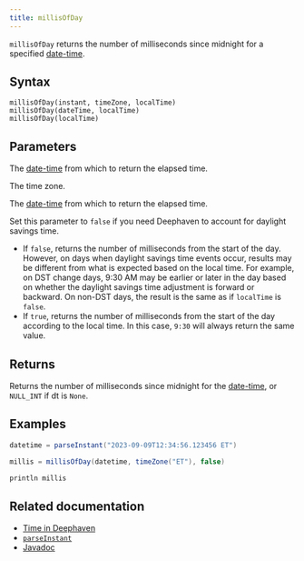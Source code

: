 ```yaml
---
title: millisOfDay
---
```


`millisOfDay` returns the number of milliseconds since midnight for a specified [date-time](../../query-language/types/date-time.md).

## Syntax

```
millisOfDay(instant, timeZone, localTime)
millisOfDay(dateTime, localTime)
millisOfDay(localTime)
```

## Parameters

<ParamTable>
<Param name="instant" type="Instant">

The [date-time](../../query-language/types/date-time.md) from which to return the elapsed time.

</Param>
<Param name="timeZone" type="ZoneId">

The time zone.

</Param>
<Param name="dateTime" type="ZonedDateTime">

The [date-time](../../query-language/types/date-time.md) from which to return the elapsed time.

</Param>
<Param name="localTime" type="boolean">

Set this parameter to `false` if you need Deephaven to account for daylight savings time.

- If `false`, returns the number of milliseconds from the start of the day. However, on days when daylight savings time events occur, results may be different from what is expected based on the local time. For example, on DST change days, 9:30 AM may be earlier or later in the day based on whether the daylight savings time adjustment is forward or backward. On non-DST days, the result is the same as if `localTime` is `false`.
- If `true`, returns the number of milliseconds from the start of the day according to the local time. In this case, `9:30` will always return the same value.

</Param>
</ParamTable>

## Returns

Returns the number of milliseconds since midnight for the [date-time](../../query-language/types/date-time.md), or `NULL_INT` if dt is `None`.

## Examples

```groovy order=:log
datetime = parseInstant("2023-09-09T12:34:56.123456 ET")

millis = millisOfDay(datetime, timeZone("ET"), false)

println millis
```

## Related documentation

- [Time in Deephaven](../../../conceptual/time-in-deephaven.md)
- [`parseInstant`](./parseInstant.md)
- [Javadoc](https://deephaven.io/core/javadoc/io/deephaven/time/DateTimeUtils.html#millisOfDay(java.time.ZonedDateTime,boolean))
